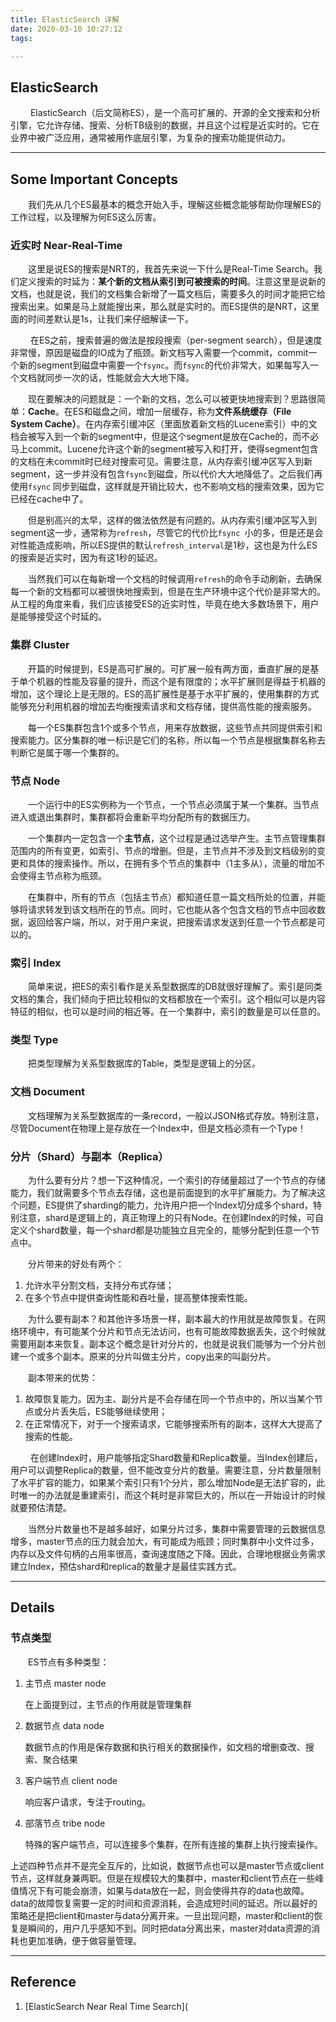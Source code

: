 ```yaml
---
title: ElasticSearch 详解
date: 2020-03-10 10:27:12
tags:

---
```


## ElasticSearch

&emsp;&emsp; ElasticSearch（后文简称ES），是一个高可扩展的、开源的全文搜索和分析引擎，它允许存储、搜索、分析TB级别的数据，并且这个过程是近实时的。它在业界中被广泛应用，通常被用作底层引擎，为复杂的搜索功能提供动力。

<!-- more -->

------

## Some Important Concepts

&emsp;&emsp;我们先从几个ES最基本的概念开始入手，理解这些概念能够帮助你理解ES的工作过程，以及理解为何ES这么厉害。

### 近实时 Near-Real-Time

&emsp;&emsp;这里是说ES的搜索是NRT的，我首先来说一下什么是Real-Time Search。我们定义搜索的时延为：**某个新的文档从索引到可被搜索的时间**。注意这里是说新的文档，也就是说，我们的文档集合新增了一篇文档后，需要多久的时间才能把它给搜索出来。如果是马上就能搜出来，那么就是实时的。而ES提供的是NRT，这里面的时间差默认是1s，让我们来仔细解读一下。

&emsp; &emsp;在ES之前，搜索普遍的做法是按段搜索（per-segment search），但是速度非常慢，原因是磁盘的IO成为了瓶颈。新文档写入需要一个commit，commit一个新的segment到磁盘中需要一个`fsync`。而`fsync`的代价非常大，如果每写入一个文档就同步一次的话，性能就会大大地下降。

&emsp;&emsp;现在要解决的问题就是：一个新的文档，怎么可以被更快地搜索到？思路很简单：**Cache**。在ES和磁盘之间，增加一层缓存，称为**文件系统缓存（File System Cache）**。在内存索引缓冲区（里面放着新文档的Lucene索引）中的文档会被写入到一个新的segment中，但是这个segment是放在Cache的，而不必马上commit。Lucene允许这个新的segment被写入和打开，使得segment包含的文档在未commit时已经对搜索可见。需要注意，从内存索引缓冲区写入到新segment，这一步并没有包含`fsync`到磁盘，所以代价大大地降低了。之后我们再使用`fsync` 同步到磁盘，这样就是开销比较大，也不影响文档的搜索效果，因为它已经在cache中了。

&emsp;&emsp;但是别高兴的太早，这样的做法依然是有问题的。从内存索引缓冲区写入到segment这一步，通常称为`refresh`，尽管它的代价比`fsync `小的多，但是还是会对性能造成影响，所以ES提供的默认`refresh_interval`是1秒，这也是为什么ES的搜索是近实时，因为有这1秒的延迟。

&emsp;&emsp;当然我们可以在每新增一个文档的时候调用`refresh`的命令手动刷新，去确保每一个新的文档都可以被很快地搜索到，但是在生产环境中这个代价是非常大的。从工程的角度来看，我们应该接受ES的近实时性，毕竟在绝大多数场景下，用户是能够接受这个时延的。

### 集群 Cluster

&emsp;&emsp;开篇的时候提到，ES是高可扩展的。可扩展一般有两方面，垂直扩展的是基于单个机器的性能及容量的提升，而这个是有限度的；水平扩展则是得益于机器的增加，这个理论上是无限的。ES的高扩展性是基于水平扩展的，使用集群的方式能够充分利用机器的增加去均衡搜索请求和文档存储，提供高性能的搜索服务。

&emsp;&emsp;每一个ES集群包含1个或多个节点，用来存放数据，这些节点共同提供索引和搜索能力。区分集群的唯一标识是它们的名称，所以每一个节点是根据集群名称去判断它是属于哪一个集群的。

### 节点 Node

&emsp;&emsp;一个运行中的ES实例称为一个节点，一个节点必须属于某一个集群。当节点进入或退出集群时，集群都将会重新平均分配所有的数据压力。

&emsp;&emsp;一个集群内一定包含一个**主节点**，这个过程是通过选举产生。主节点管理集群范围内的所有变更，如索引、节点的增删。但是，主节点并不涉及到文档级别的变更和具体的搜索操作。所以，在拥有多个节点的集群中（1主多从），流量的增加不会使得主节点称为瓶颈。

&emsp;&emsp;在集群中，所有的节点（包括主节点）都知道任意一篇文档所处的位置，并能够将请求转发到该文档所在的节点。同时，它也能从各个包含文档的节点中回收数据，返回给客户端，所以，对于用户来说，把搜索请求发送到任意一个节点都是可以的。

### 索引 Index

&emsp;&emsp;简单来说，把ES的索引看作是关系型数据库的DB就很好理解了。索引是同类文档的集合，我们倾向于把比较相似的文档都放在一个索引。这个相似可以是内容特征的相似，也可以是时间的相近等。在一个集群中，索引的数量是可以任意的。

### 类型 Type

&emsp;&emsp;把类型理解为关系型数据库的Table，类型是逻辑上的分区。

### 文档 Document

&emsp;&emsp;文档理解为关系型数据库的一条record，一般以JSON格式存放。特别注意，尽管Document在物理上是存放在一个Index中，但是文档必须有一个Type！

### 分片（Shard）与副本（Replica）

&emsp;&emsp;为什么要有分片？想一下这种情况，一个索引的存储量超过了一个节点的存储能力，我们就需要多个节点去存储，这也是前面提到的水平扩展能力。为了解决这个问题，ES提供了sharding的能力，允许用户把一个Index切分成多个shard，特别注意，shard是逻辑上的，真正物理上的只有Node。在创建Index的时候，可自定义个shard数量，每一个shard都是功能独立且完全的，能够分配到任意一个节点中。

&emsp;&emsp;分片带来的好处有两个：

1. 允许水平分割文档，支持分布式存储；
2. 在多个节点中提供查询性能和吞吐量，提高整体搜索性能。

&emsp;&emsp;为什么要有副本？和其他许多场景一样，副本最大的作用就是故障恢复。在网络环境中，有可能某个分片和节点无法访问，也有可能故障数据丢失，这个时候就需要用副本来恢复。副本这个概念是针对分片的，也就是说我们能够为一个分片创建一个或多个副本。原来的分片叫做主分片，copy出来的叫副分片。

&emsp;&emsp;副本带来的优势：

1. 故障恢复能力。因为主、副分片是不会存储在同一个节点中的，所以当某个节点或分片丢失后，ES能够继续使用；
2. 在正常情况下，对于一个搜索请求，它能够搜索所有的副本，这样大大提高了搜索的性能。

&emsp;&emsp; 在创建Index时，用户能够指定Shard数量和Replica数量。当Index创建后，用户可以调整Replica的数量，但不能改变分片的数量。需要注意，分片数量限制了水平扩容的能力，如果某个索引只有1个分片，那么增加Node是无法扩容的，此时唯一的办法就是重建索引，而这个耗时是非常巨大的，所以在一开始设计的时候就要预估清楚。

&emsp;&emsp;当然分片数量也不是越多越好，如果分片过多，集群中需要管理的云数据信息增多，master节点的压力就会加大，有可能成为瓶颈；同时集群中小文件过多，内存以及文件句柄的占用率很高，查询速度随之下降。因此，合理地根据业务需求建立Index，预估shard和replica的数量才是最佳实践方式。

---

## Details

### 节点类型

&emsp;&emsp;ES节点有多种类型：

1. 主节点 master node

   在上面提到过，主节点的作用就是管理集群

2. 数据节点 data node

   数据节点的作用是保存数据和执行相关的数据操作，如文档的增删查改、搜索、聚合结果

3. 客户端节点 client node

   响应客户请求，专注于routing。

4. 部落节点 tribe node

   特殊的客户端节点，可以连接多个集群，在所有连接的集群上执行搜索操作。

上述四种节点并不是完全互斥的，比如说，数据节点也可以是master节点或client节点，这样就身兼两职。但是在规模较大的集群中，master和client节点在一些峰值情况下有可能会崩溃，如果与data放在一起，则会使得共存的data也故障。data的故障恢复需要一定的时间和资源消耗，会造成短时间的延迟。所以最好的策略还是把client和master与data分离开来。一旦出现问题，master和client的恢复是瞬间的，用户几乎感知不到。同时把data分离出来，master对data资源的消耗也更加准确，便于做容量管理。

------

## Reference

1. [ElasticSearch Near Real Time Search](
